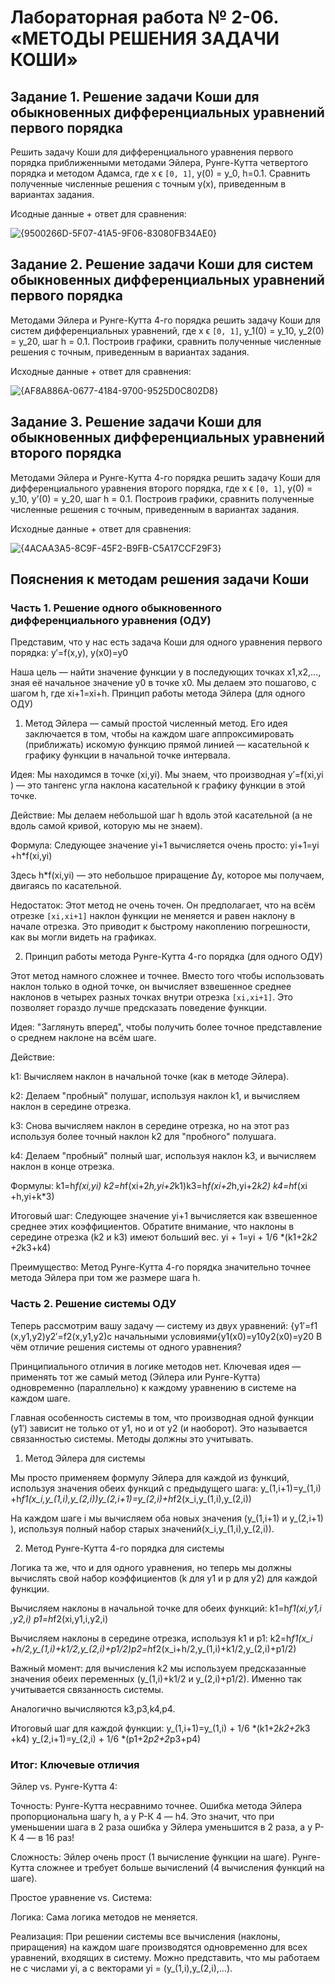 # Лабораторная работа № 2-06. «МЕТОДЫ РЕШЕНИЯ ЗАДАЧИ КОШИ»

##  Задание 1. Решение задачи Коши для обыкновенных дифференциальных уравнений первого порядка
 Решить задачу Коши для дифференциального уравнения первого порядка приближенными методами Эйлера, Рунге-Кутта четвертого порядка и методом Адамса, где x ϵ `[0, 1]`, y(0) = y_0, h=0.1. Сравнить полученные численные решения с точным y(x), приведенным в вариантах задания.
 
Исодные данные + ответ для сравнения:

![{9500266D-5F07-41A5-9F06-83080FB34AE0}](https://github.com/user-attachments/assets/964f2ef9-ee68-4a36-9bd5-2ff91c0d6731)

## Задание 2. Решение задачи Коши для систем обыкновенных дифференциальных уравнений первого порядка
Методами Эйлера и Рунге-Кутта 4-го порядка решить задачу Коши для систем дифференциальных уравнений, где x ϵ `[0, 1]`, y_1(0) = y_10, y_2(0) = y_20, шаг h = 0.1. Построив графики, сравнить полученные численные решения с точным, приведенным в вариантах задания.

Исходные данные + ответ для сравнения:

![{AF8A886A-0677-4184-9700-9525D0C802D8}](https://github.com/user-attachments/assets/da164cf0-d19d-4d14-b1ee-f0f3bf23dd71)

## Задание 3. Решение задачи Коши для обыкновенных дифференциальных уравнений второго порядка
Методами Эйлера и Рунге-Кутта 4-го порядка решить задачу Коши для дифференциального уравнения второго порядка, где x ϵ `[0, 1]`, y(0) = y_10, y’(0) = y_20, шаг h = 0.1. Построив графики, сравнить полученные численные решения с точным, приведенным в вариантах задания.

Исходные данные + ответ для сравнения:

![{4ACAA3A5-8C9F-45F2-B9FB-C5A17CCF29F3}](https://github.com/user-attachments/assets/9644cec7-0611-492a-88c7-7ecaa6f8fb40)

## Пояснения к методам решения задачи Коши

### Часть 1. Решение одного обыкновенного дифференциального уравнения (ОДУ)

Представим, что у нас есть задача Коши для одного уравнения первого порядка:
y′=f(x,y), y(x0​)=y0​

Наша цель — найти значение функции y в последующих точках x1​,x2​,…, зная её начальное значение y0​ в точке x0​. Мы делаем это пошагово, с шагом h, где xi+1​=xi​+h.
Принцип работы метода Эйлера (для одного ОДУ)

1. Метод Эйлера — самый простой численный метод. Его идея заключается в том, чтобы на каждом шаге аппроксимировать (приближать) искомую функцию прямой линией — касательной к графику функции в начальной точке интервала.

Идея: Мы находимся в точке (xi​,yi​). Мы знаем, что производная y′=f(xi​,yi​) — это тангенс угла наклона касательной к графику функции в этой точке.

Действие: Мы делаем небольшой шаг h вдоль этой касательной (а не вдоль самой кривой, которую мы не знаем).

Формула: Следующее значение yi+1​ вычисляется очень просто:
yi+1​=yi​+h*f(xi​,yi​)

Здесь h*f(xi​,yi​) — это небольшое приращение Δy, которое мы получаем, двигаясь по касательной.

Недостаток: Этот метод не очень точен. Он предполагает, что на всём отрезке `[xi​,xi+1​]` наклон функции не меняется и равен наклону в начале отрезка. Это приводит к быстрому накоплению погрешности, как вы могли видеть на графиках.

2. Принцип работы метода Рунге-Кутта 4-го порядка (для одного ОДУ)

Этот метод намного сложнее и точнее. Вместо того чтобы использовать наклон только в одной точке, он вычисляет взвешенное среднее наклонов в четырех разных точках внутри отрезка `[xi​,xi+1​]`. Это позволяет гораздо лучше предсказать поведение функции.

Идея: "Заглянуть вперед", чтобы получить более точное представление о среднем наклоне на всём шаге.

Действие:

k1​: Вычисляем наклон в начальной точке (как в методе Эйлера).

k2​: Делаем "пробный" полушаг, используя наклон k1​, и вычисляем наклон в середине отрезка.

k3​: Снова вычисляем наклон в середине отрезка, но на этот раз используя более точный наклон k2​ для "пробного" полушага.

k4​: Делаем "пробный" полный шаг, используя наклон k3​, и вычисляем наклон в конце отрезка.

Формулы:
k1​​=h*f(xi​,yi​)
​k2=h*f(xi​+2*h​,yi​+2*k1​​)
​k3=h*f(xi​+2*h​,yi​+2*k2​​)
​k4=h*f(xi​+h,yi​+k*3​)​

Итоговый шаг: Следующее значение yi+1​ вычисляется как взвешенное среднее этих коэффициентов. Обратите внимание, что наклоны в середине отрезка (k2​ и k3​) имеют больший вес.
yi + 1​=yi ​+ 1/6 * ​(k1​+2*k2​+2*k3​+k4​)

Преимущество: Метод Рунге-Кутта 4-го порядка значительно точнее метода Эйлера при том же размере шага h.
### Часть 2. Решение системы ОДУ

Теперь рассмотрим вашу задачу — систему из двух уравнений:
{y1′​=f1​(x,y1​,y2​)y2′​=f2​(x,y1​,y2​)​с начальными условиями{y1​(x0​)=y10​y2​(x0​)=y20​​
В чём отличие решения системы от одного уравнения?

Принципиального отличия в логике методов нет. Ключевая идея — применять тот же самый метод (Эйлера или Рунге-Кутта) одновременно (параллельно) к каждому уравнению в системе на каждом шаге.

Главная особенность системы в том, что производная одной функции (y1′​) зависит не только от y1​, но и от y2​ (и наоборот). Это называется связанностью системы. Методы должны это учитывать.

1. Метод Эйлера для системы

Мы просто применяем формулу Эйлера для каждой из функций, используя значения обеих функций с предыдущего шага:
y_(1,i+1)​​=y_(1,i)​+h*f1​(x_i​,y_(1,i)​,y_(2,i)​)
​y_(2,i+1)=y_(2,i​)+h*f2​(x_i​,y_(1,i)​,y_(2,i)​)

На каждом шаге i мы вычисляем оба новых значения (y_(1,i+1)​​ и y_(2,i+1)​​), используя полный набор старых значений ​(x_i​,y_(1,i)​,y_(2,i)​).

2. Метод Рунге-Кутта 4-го порядка для системы

Логика та же, что и для одного уравнения, но теперь мы должны вычислять свой набор коэффициентов (k для y1​ и p для y2​) для каждой функции.

Вычисляем наклоны в начальной точке для обеих функций:
k1​​=h*f1​(xi​,y1,i​,y2,i​)
​p1=h*f2​(xi​,y1,i​,y2,i​)​

Вычисляем наклоны в середине отрезка, используя k1​ и p1​:
k2​​=h*f1​(x_i​+h/2​,y_(1,i)​+k1/2​​,y_(2,i​)+p1/2​​)
​p2=h*f2​(x_i​+h/2​,y_(1,i)​+k1/2​​,y_(2,i​)+p1/2​​)

Важный момент: для вычисления k2​ мы используем предсказанные значения обеих переменных (y_(1,i)​+k1​/2 и y_(2,i)​+p1​/2). Именно так учитывается связанность системы.

Аналогично вычисляются k3​,p3​,k4​,p4​.

Итоговый шаг для каждой функции:
y_(1,i+1)​​​=y_(1,i​) + 1/6 * ​(k1​+2*k2​+2*k3​+k4​)
y_(2,i+1)=y_(2,i​) ​+ 1/6 * ​(p1​+2*p2​+2*p3​+p4​)​

### Итог: Ключевые отличия

Эйлер vs. Рунге-Кутта 4:

Точность: Рунге-Кутта несравнимо точнее. Ошибка метода Эйлера пропорциональна шагу h, а у Р-К 4 — h4. Это значит, что при уменьшении шага в 2 раза ошибка у Эйлера уменьшится в 2 раза, а у Р-К 4 — в 16 раз!

Сложность: Эйлер очень прост (1 вычисление функции на шаге). Рунге-Кутта сложнее и требует больше вычислений (4 вычисления функций на шаге).

Простое уравнение vs. Система:

Логика: Сама логика методов не меняется.

Реализация: При решении системы все вычисления (наклоны, приращения) на каждом шаге производятся одновременно для всех уравнений, входящих в систему. Можно представить, что мы работаем не с числами yi​, а с векторами yi​ ​= (y_(1,i)​,y_(2,i)​,…).
